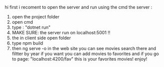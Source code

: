 hi first i recoment to open the server and run using the cmd the server :
1. open the project folder
2. open cmd
3. type : "dotnet run"
4. MAKE SURE: the server run on localhost:5001 !!
5. the in client side open folder
6. type npm build
7. then ng serve -o
   in the web site you can see movies search there and filtter by year
   if you want you can add movies to favorites and if you go to page: "localhost:4200/fav" this is your favorites movies!
   enjoy!

